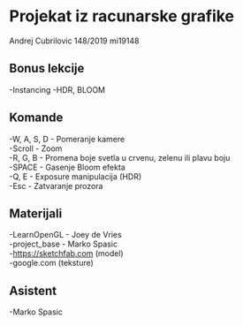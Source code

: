 # Projekat iz racunarske grafike

Andrej Cubrilovic  148/2019  mi19148 <br/>


## Bonus lekcije

-Instancing
-HDR, BLOOM

## Komande

-W, A, S, D - Pomeranje kamere <br/>
-Scroll - Zoom <br/>
-R, G, B - Promena boje svetla u crvenu, zelenu ili plavu boju <br/>
-SPACE - Gasenje Bloom efekta <br/>
-Q, E - Exposure manipulacija (HDR) <br/>
-Esc - Zatvaranje prozora <br/>

## Materijali
 
-LearnOpenGL - Joey de Vries <br/>
-project_base - Marko Spasic <br/>
-https://sketchfab.com (model) <br/>
-google.com (teksture) <br/>

## Asistent

-Marko Spasic <br/>
